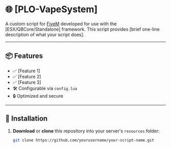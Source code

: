 # 🌐 [PLO-VapeSystem]

A custom script for [FiveM](https://fivem.net) developed for use with the [ESX/QBCore/Standalone] framework. This script provides [brief one-line description of what your script does].

---

## 📦 Features

- ✅ [Feature 1]
- ✅ [Feature 2]
- ✅ [Feature 3]
- 🛠️ Configurable via `config.lua`
- 🔒 Optimized and secure

---

## 📁 Installation

1. **Download** or **clone** this repository into your server's `resources` folder:

   ```bash
   git clone https://github.com/yourusername/your-script-name.git
